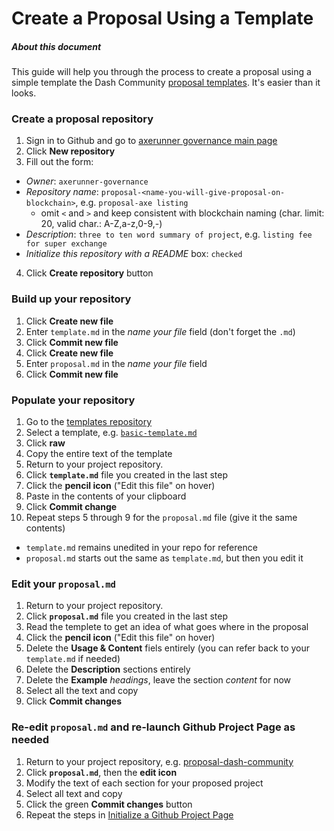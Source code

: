 # Create a Proposal Using a Template

##### About this document
This guide will help you through the process to create a proposal using a simple template the Dash Community [proposal templates](https://github.com/axerunner-governance-proposals/Proposal-templates).  It's easier than it looks.

### Create a proposal repository
1. Sign in to Github and go to [axerunner governance main page](https://github.com/axerunner-governance-proposals)
2. Click **New repository**
3. Fill out the form:
  * *Owner*: `axerunner-governance`
  * *Repository name*: `proposal-<name-you-will-give-proposal-on-blockchain>`, e.g. `proposal-axe listing`
    * omit `<` and `>` and keep consistent with blockchain naming (char. limit: 20, valid char.: A-Z,a-z,0-9,-)
  * *Description*: `three to ten word summary of project`, e.g. `listing fee for super exchange` 
  * *Initialize this repository with a README* box: `checked`
4. Click **Create repository** button

### Build up your repository
1. Click **Create new file**
2. Enter `template.md` in the *name your file* field (don't forget the `.md`)
3. Click **Commit new file**
4. Click **Create new file**
5. Enter `proposal.md` in the *name your file* field
6. Click **Commit new file**

### Populate your repository
1. Go to the [templates repository](https://github.com/axerunner-governance-proposals/Proposal-templates)
2. Select a template, e.g. [`basic-template.md`](https://github.com/axerunner-governance-proposals/Proposal-templates/blob/master/basic-template)
3. Click **raw**
4. Copy the entire text of the template
5. Return to your project repository.
6. Click **`template.md`** file you created in the last step
7. Click the **pencil icon** ("Edit this file" on hover)
8. Paste in the contents of your clipboard
9. Click **Commit change**
10. Repeat steps 5 through 9 for the `proposal.md` file (give it the same contents)
  * `template.md` remains unedited in your repo for reference
  * `proposal.md` starts out the same as `template.md`, but then you edit it
    
### Edit your `proposal.md`
1. Return to your project repository.
2. Click **`proposal.md`** file you created in the last step
3. Read the templete to get an idea of what goes where in the proposal
4. Click the **pencil icon** ("Edit this file" on hover)
5. Delete the **Usage & Content** fiels entirely (you can refer back to your `template.md` if needed)
6. Delete the **Description** sections entirely
7. Delete the **Example** *headings*, leave the section *content* for now
8. Select all the text and copy
9. Click **Commit changes**

### Re-edit `proposal.md` and re-launch Github Project Page as needed
1. Return to your project repository, e.g. [proposal-dash-community](https://github.com/dashcommunity/proposal-dash-community)
2. Click **`proposal.md`**, then the **edit icon**
3. Modify the text of each section for your proposed project
4. Select all text and copy
5. Click the green **Commit changes** button
5. Repeat the steps in [Initialize a Github Project Page](link)
